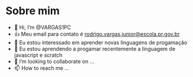 # Sobre mim
- 👋 Hi, I’m @VARGAS1PC
- 👍 Meu email para contato é rodrigo.vargas.junior@escola.pr.gov.br
- 👀 Eu estou interessado em aprender novas linguagens de progamação
- 🌱 Eu estou aprendendo a progamar recentemente a linguagem de javascript e scratch
- 💞️ I’m looking to collaborate on ...
- 📫 How to reach me ... 
